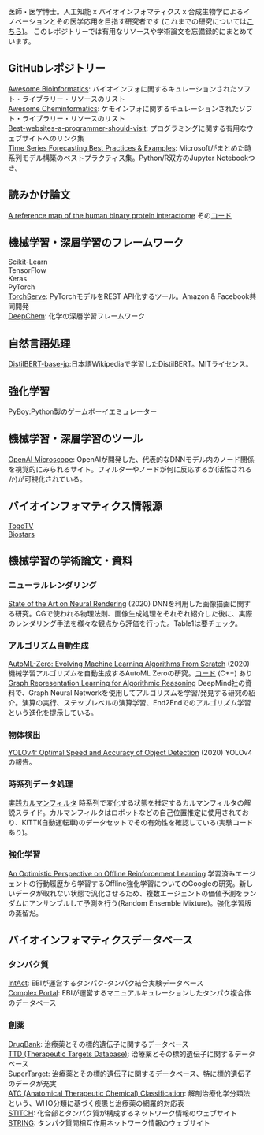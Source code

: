 医師・医学博士。人工知能 x バイオインフォマティクス x 合成生物学によるイノベーションとその医学応用を目指す研究者です (これまでの研究については<a href='https://researchmap.jp/h_shimizu'>こちら</a>)。
このレポジトリーでは有用なリソースや学術論文を忘備録的にまとめています。

<h2>GitHubレポジトリー</h2>
<a href='https://github.com/danielecook/Awesome-Bioinformatics'>Awesome Bioinformatics</a>: バイオインフォに関するキュレーションされたソフト・ライブラリー・リソースのリスト<br>
<a href='https://github.com/hsiaoyi0504/awesome-cheminformatics'>Awesome Cheminformatics</a>: ケモインフォに関するキュレーションされたソフト・ライブラリー・リソースのリスト<br>
<a href='https://github.com/sdmg15/Best-websites-a-programmer-should-visit'>Best-websites-a-programmer-should-visit</a>: プログラミングに関する有用なウェブサイトへのリンク集<br>
<a href='https://github.com/microsoft/forecasting'>Time Series Forecasting Best Practices & Examples</a>: Microsoftがまとめた時系列モデル構築のベストプラクティス集。Python/R双方のJupyter Notebookつき。

<h2>読みかけ論文</h2>
<a href='https://www.nature.com/articles/s41586-020-2188-x'>A reference map of the human binary protein interactome</a>
その<a href='https://github.com/CCSB-DFCI/HuRI_paper'>コード</a>


<h2>機械学習・深層学習のフレームワーク</h2>
Scikit-Learn<br>
TensorFlow<br>
Keras<br>
PyTorch<br>
<a href='https://github.com/pytorch/serve'>TorchServe</a>: PyTorchモデルをREST API化するツール。Amazon & Facebook共同開発<br>
<a href='https://github.com/deepchem/deepchem'>DeepChem</a>: 化学の深層学習フレームワーク<br>

<h2>自然言語処理</h2>
<a href='https://github.com/BandaiNamcoResearchInc/DistilBERT-base-jp'>DistilBERT-base-jp</a>:日本語Wikipediaで学習したDistilBERT。MITライセンス。

<h2>強化学習</h2>
<a href='https://github.com/Baekalfen/PyBoy'>PyBoy</a>:Python製のゲームボーイエミュレーター

<h2>機械学習・深層学習のツール</h2>
<a href='https://openai.com/blog/microscope/'>OpenAI Microscope</a>: OpenAIが開発した、代表的なDNNモデル内のノード関係を視覚的にみられるサイト。フィルターやノードが何に反応するか(活性されるか)が可視化されている。

<h2>バイオインフォマティクス情報源</h2>
<a href='http://togotv.dbcls.jp/'>TogoTV</a><br>
<a href='https://www.biostars.org/'>Biostars</a><br>


<h2>機械学習の学術論文・資料</h2>
<h3>ニューラルレンダリング</h3>
<a href='https://arxiv.org/abs/2004.03805?utm_campaign=piqcy&utm_medium=email&utm_source=Revue%20newsletter'>State of the Art on Neural Rendering</a> (2020) DNNを利用した画像描画に関する研究。CGで使われる物理法則、画像生成処理をそれぞれ紹介した後に、実際のレンダリング手法を様々な観点から評価を行った。Table1は要チェック。
<h3>アルゴリズム自動生成</h3>
<a href='https://arxiv.org/abs/2004.03805'>AutoML-Zero: Evolving Machine Learning Algorithms From Scratch</a> (2020) 機械学習アルゴリズムを自動生成するAutoML Zeroの研究。<a href='https://github.com/google-research/google-research/tree/master/automl_zero'>コード</a> (C++) あり<br>
<a href='https://petar-v.com/talks/Algo-WWW.pdf'>Graph Representation Learning for Algorithmic Reasoning</a> DeepMind社の資料で、Graph Neural Networkを使用してアルゴリズムを学習/発見する研究の紹介。演算の実行、ステップレベルの演算学習、End2Endでのアルゴリズム学習という進化を提示している。

<h3>物体検出</h3>
<a href='https://arxiv.org/abs/2004.10934'>YOLOv4: Optimal Speed and Accuracy of Object Detection</a> (2020) YOLOv4の報告。

<h3>時系列データ処理</h3>
<a href='https://speakerdeck.com/motokimura/shi-jian-karumanhuiruta'>実践カルマンフィルタ</a> 時系列で変化する状態を推定するカルマンフィルタの解説スライド。カルマンフィルタはロボットなどの自己位置推定に使用されており、KITTI(自動運転車)のデータセットでその有効性を確認している(実験コードあり)。

<h3>強化学習</h3>
<a href='https://speakerdeck.com/motokimura/shi-jian-karumanhuiruta'>An Optimistic Perspective on Offline Reinforcement Learning</a> 学習済みエージェントの行動履歴から学習するOffline強化学習についてのGoogleの研究。新しいデータが取れない状態で汎化させるため、複数エージェントの価値予測をランダムにアンサンブルして予測を行う(Random Ensemble Mixture)。強化学習版の蒸留だ。

<h2>バイオインフォマティクスデータベース</h2>

<h3>タンパク質</h3>
<a href='https://www.ebi.ac.uk/intact/'>IntAct</a>: EBIが運営するタンパク-タンパク結合実験データベース<br>
<a href='https://www.ebi.ac.uk/complexportal/home'>Complex Portal</a>: EBIが運営するマニュアルキュレーションしたタンパク複合体のデータベース
<h3>創薬</h3>
<a href='https://www.drugbank.ca/'>DrugBank</a>: 治療薬とその標的遺伝子に関するデータベース<br>
<a href='http://db.idrblab.net/ttd/'>TTD (Therapeutic Targets Database)</a>: 治療薬とその標的遺伝子に関するデータベース<br>
<a href='http://insilico.charite.de/supertarget/'>SuperTarget</a>: 治療薬とその標的遺伝子に関するデータベース、特に標的遺伝子のデータが充実<br>
<a href='https://www.genome.jp/kegg-bin/get_htext?br08303'>ATC (Anatomical Therapeutic Chemical) Classification</a>: 解剖治療化学分類法という、WHO分類に基づく疾患と治療薬の網羅的対応表<br>
<a href='http://stitch.embl.de/'>STITCH</a>: 化合部とタンパク質が構成するネットワーク情報のウェブサイト<br>
<a href='https://string-db.org/'>STRING</a>: タンパク質間相互作用ネットワーク情報のウェブサイト<br>
